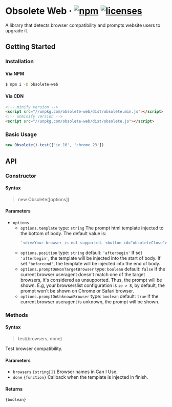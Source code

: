 # Obsolete Web &middot; [![npm](https://img.shields.io/npm/v/obsolete-web.svg)](https://npmjs.com/package/obsolete-webpack-plugin) [![licenses](https://img.shields.io/npm/l/obsolete-webpack-plugin.svg)](https://github.elenet.me/fe/obsolete-webpack-plugin/blob/master/LICENSE)

A library that detects browser compatibility and prompts website users to upgrade it.

## Getting Started

### Installation

#### Via NPM

```sh
$ npm i -D obsolete-web
```

#### Via CDN

```html
<!-- minify version -->
<script src="//unpkg.com/obsolete-web/dist/obsolete.min.js"></script>
<!-- unminify version -->
<script src="//unpkg.com/obsolete-web/dist/obsolete.js"></script>
```

### Basic Usage

```js
new Obsolete().test(['ie 10', 'chrome 23'])
```

## API

### Constructor

#### Syntax

> new Obsolete([options])

#### Parameters

- `options`
  - `options.template` type: `string` The prompt html template injected to the bottom of body. The default value is:
    ```js
    '<div>Your browser is not supported. <button id="obsoleteClose">&times;</button></div>'
    ```
  - `options.position` type: `string` default: `'afterbegin'` If set `'afterbegin'`, the template will be injected into the start of body. If set `'beforeend'`, the template will be injected into the end of body.
  - `options.promptOnNonTargetBrowser` type: `boolean` default: `false` If the current browser useragent doesn't match one of the target browsers, it's considered as unsupported. Thus, the prompt will be shown. E.g, your browserslist configuration is `ie > 8`, by default, the prompt won't be shown on Chrome or Safari browser.
  - `options.promptOnUnknownBrowser` type: `boolean` default: `true` If the current browser useragent is unknown, the prompt will be shown.

### Methods

#### Syntax

> test(browsers, done)

Test browser compatibility.

#### Parameters

- `browsers` `{string[]}` Browser names in Can I Use.
- `done` `{function}` Callback when the template is injected in finish.

#### Returns

`{boolean}`
